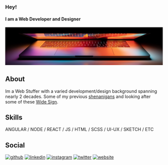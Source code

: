 ### Hey!
#### I am a Web Developer and Designer
![I am a Web Developer and Designer](https://github.com/EltonWhybrow/EltonWhybrow/blob/main/gh-profile-banner.png?raw=true)

## About

Im a Web Stuffer with a varied development/design background spanning nearly 2 decades. Some of my previous [shenanigans](https://portfolio.widesign.co.uk) and looking after some of these [Wide Sign](https://widesign.co.uk). 

## Skills

ANGULAR / NODE / REACT / JS / HTML / SCSS / UI-UX / SKETCH / ETC

## Social

[<img src='https://cdn.jsdelivr.net/npm/simple-icons@3.0.1/icons/github.svg' alt='github' height='40'>](https://github.com/EltonWhybrow)  [<img src='https://cdn.jsdelivr.net/npm/simple-icons@3.0.1/icons/linkedin.svg' alt='linkedin' height='40'>](https://www.linkedin.com/in/elton-whybrow/)  [<img src='https://cdn.jsdelivr.net/npm/simple-icons@3.0.1/icons/instagram.svg' alt='instagram' height='40'>](https://www.instagram.com/eltongram/)  [<img src='https://cdn.jsdelivr.net/npm/simple-icons@3.0.1/icons/twitter.svg' alt='twitter' height='40'>](https://twitter.com/eltonwhybrow)  [<img src='https://cdn.jsdelivr.net/npm/simple-icons@3.0.1/icons/icloud.svg' alt='website' height='40'>](https://widesign.co.uk)  


